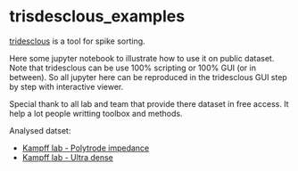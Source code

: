 # trisdesclous_examples

[tridesclous](https://tridesclous.readthedocs.io/en/latest/) is a tool for spike sorting.

Here some jupyter notebook to illustrate how to use it on public dataset.
Note that tridesclous can be use 100% scripting or 100% GUI (or in between).
So all jupyter here can be reproduced in the tridesclous GUI step by step with interactive viewer.

Special thank to all lab and team that provide there dataset in free access.
It help a lot people writting toolbox and methods.

Analysed datset:

  * [Kampff lab - Polytrode impedance](http://www.kampff-lab.org/polytrode-impedance/)
  * [Kampff lab - Ultra dense](http://www.kampff-lab.org/ultra-dense-survey/)  




